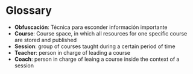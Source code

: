 # Glossary

* **Obfuscación**: Técnica para esconder información importante
* **Course**: Course space, in which all resources for one specific course are stored and published
* **Session**: group of courses taught during a certain period of time
* **Teacher**: person in charge of leading a course
* **Coach**: person in charge of leaing a course inside the context of a session

